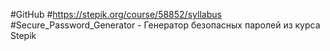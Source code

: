 #GitHub
#https://stepik.org/course/58852/syllabus
#Secure_Password_Generator - Генератор безопасных паролей из курса Stepik